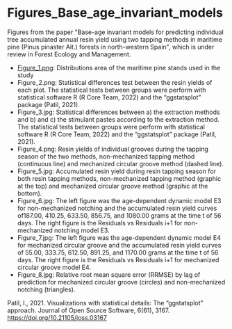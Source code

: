 # Figures_Base_age_invariant_models

Figures from the paper "Base-age invariant models for predicting individual tree accumulated annual resin yield using two tapping methods in maritime pine (Pinus pinaster Ait.) forests in north-western Spain", which is under review in Forest Ecology and Management.

- [Figure_1.png](Figure_1.png): Distributions area of the maritime pine stands used in the study
- Figure_2.png: Statistical differences test between the resin yields of each plot. The statistical tests between groups were perform with statistical software R (R Core Team, 2022) and the “ggstatsplot” package (Patil, 2021).
- Figure_3.jpg: Statistical differences between a) the extraction methods and b) and c) the stimulant pastes according to the extraction method. The statistical tests between groups were perform with statistical software R (R Core Team, 2022) and the “ggstatsplot” package (Patil, 2021).
- Figure_4.png: Resin yields of individual grooves during the tapping season of the two methods, non-mechanized tapping method (continuous line) and mechanized circular groove method (dashed line).
- Figure_5.jpg: Accumulated resin yield during resin tapping season for both resin tapping methods, non-mechanized tapping method (graphic at the top) and mechanized circular groove method (graphic at the bottom).
- Figure_6.jpg: The left figure was the age-dependent dynamic model E3 for non-mechanized notching and the accumulated resin yield curves of187.00, 410.25, 633.50, 856.75, and 1080.00 grams at the time t of 56 days. The right figure is the Residuals vs Residuals i+1 for non-mechanized notching model E3.
- Figure_7.jpg: The left figure was the age-dependent dynamic model E4 for mechanized circular groove and the accumulated resin yield curves of 55.00, 333.75, 612.50, 891.25, and 1170.00 grams at the time t of 56 days. The right figure is the Residuals vs Residuals i+1 for mechanized circular groove model E4.
- Figure_8.jpg: Relative root mean square error (RRMSE) by lag of prediction for mechanized circular groove (circles) and non-mechanized notching (triangles).


Patil, I., 2021. Visualizations with statistical details: The “ggstatsplot” approach. Journal of Open Source Software, 6(61), 3167. https://doi.org/10.21105/joss.03167
